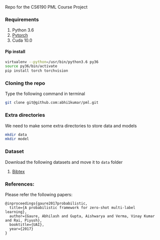 Repo for the CS6190 PML Course Project 

### Requirements
1. Python 3.6
2. [Pytorch](http://pytorch.org)
3. Cuda 10.0

#### Pip install
```bash
virtualenv --python=/usr/bin/python3.6 py36
source py36/bin/activate
pip install torch torchvision
```

### Cloning the repo
Type the following command in terminal
```bash
git clone git@github.com:abhi1kumar/pml.git
```

### Extra directories
We need to make some extra directories to store data and models
```bash
mkdir data
mkdir model
```

### Dataset
Download the following datasets and move it to ```data``` folder
1. [Bibtex](https://drive.google.com/open?id=0B3lPMIHmG6vGcy1xM2pJZ09MMGM)


### References:
Please refer the following papers:
```
@inproceedings{gaure2017probabilistic,
  title={A probabilistic framework for zero-shot multi-label learning},
  author={Gaure, Abhilash and Gupta, Aishwarya and Verma, Vinay Kumar and Rai, Piyush},
  booktitle={UAI},
  year={2017}
}
```
